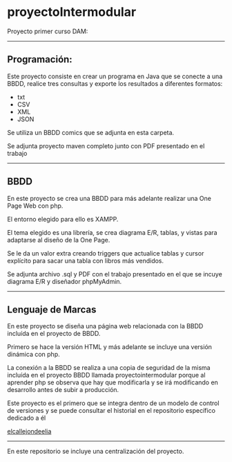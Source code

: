 # proyectoIntermodular
 Proyecto primer curso DAM:
***
## Programación:
Este proyecto consiste en crear un programa en Java que se conecte a una BBDD, realice tres consultas y exporte los resultados a diferentes formatos:
- txt
- CSV
- XML
- JSON

Se utiliza un BBDD comics que se adjunta en esta carpeta.

Se adjunta proyecto maven completo junto con PDF presentado en el trabajo
***
## BBDD

En este proyecto se crea una BBDD para más adelante realizar una One Page Web con php.

El entorno elegido para ello es XAMPP.

El tema elegido es una librería, se crea diagrama E/R, tablas, y vistas para adaptarse al diseño de la One Page.

Se le da un valor extra creando triggers que actualice tablas y cursor explícito para sacar una tabla con libros más vendidos.

Se adjunta archivo .sql y PDF con el trabajo presentado en el que se incuye diagrama E/R y diseñador phpMyAdmin.
***
## Lenguaje de Marcas

En este proyecto se diseña una página web relacionada con la BBDD incluída en el proyecto de BBDD.

Primero se hace la versión HTML y más adelante se incluye una versión dinámica con php.

La conexión a la BBDD se realiza a una copia de seguridad de la misma incluída en el proyecto BBDD llamada proyectointermodular porque al aprender php se observa que hay que modificarla y se irá modificando en desarrollo antes de subir a producción.

Este proyecto es el primero que se integra dentro de un modelo de control de versiones y se puede consultar el historial en el repositorio específico dedicado a él 

[elcallejondeelia](https://github.com/marcomorenilla/elcallejondeelia)

***

En este repositorio se incluye una centralización del proyecto.

